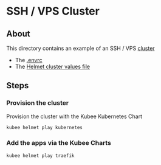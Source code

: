 # SSH / VPS Cluster

## About

This directory contains an example of an SSH / VPS [cluster](../../../docs/site/cluster-creation.md)

* The [.envrc](.envrc)
* The [Helmet cluster values file](values.yaml)

## Steps

### Provision the cluster

Provision the cluster with the Kubee Kubernetes Chart

```bash
kubee helmet play kubernetes
```

### Add the apps via the Kubee Charts

```bash
kubee helmet play traefik
```
